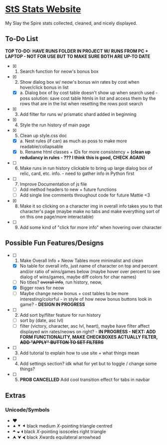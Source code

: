 # [StS Stats Website](https://mhm1117.github.io/sts-stats/)
My Slay the Spire stats collected, cleaned, and nicely displayed.


## To-Do List

**TOP TO-DO: HAVE RUNS FOLDER IN PROJECT W/ RUNS FROM PC + LAPTOP - NOT FOR USE BUT TO MAKE SURE BOTH ARE UP-TO DATE**

- [x] 1. Search function for neow's bonus box
- [x] 2. Show dialog box w/ neow's bonus win rates by cost when hover/click bonus in list
  - [x] a. Dialog box of by cost table doesn't show up when search used - poss solution: save cost table
           htmls in list and access them by the rows that are in the list when resetting the rows post search
- [x] 3. Add filter for runs w/ prismatic shard added in beginning
- [x] 4. Style the run history of main page
- [x] 5. Clean up style.css doc
  - [x] a. Nest rules (if can) as much as poss to make more readable/collapsable
  - [x] b. Rename html classes + IDs for more consistency + **(clean up redudancy in rules - ??? I think this is good, CHECK AGAIN)**
- [ ] 6. Make runs in run history clickable to bring up large dialog box of relic, card, etc. info. - need to gather info in Python first
- [ ] 7. Improve Documentation of js file
  - [ ] Add method headers to new + future functions
  - [ ] Add single line comments throughout code for future Mattie <3
- [x] 8. Make it so clicking on a character img in overall info takes you to that character's page (maybe make no tabs and make everything sort of on this one page/more interactable)
- [ ] 9. Add some kind of "click for more info" when hovering over character

## Possible Fun Features/Designs
- [ ] 1. Make Overall Info + Neow Tables more minimalist and clean
  - [x] No table for overall info, just name of character on top and     percent and/or ratio of wins/games below (maybe hover over percent to see dialog of wins/games, maybe diff colors for char names)
  - [ ] No titles? ~~overall info~~, run history, neow, 
  - [x] Bigger rows for neow
  - [ ] Maybe change neow bonus + cost tables to be more interesting/colorful - in style of how neow bonus buttons look in game? - **DESIGN IN PROGRESS**
- [ ] 2. Add sort by/filter feature for run history
  - [ ] sort by (date, asc lvl)
  - [ ] filter (victory, character, asc lvl, heart), maybe have filter affect displayed win rates/neows on right? - **IN PROGRESS - NEXT: ADD FORM FUNCTIONALITY, MAKE CHECKBOXES ACTUALLY FILTER, ~~ADD "APPLY" BUTTON TO SET FILTERS~~**
- [ ] 3. Add tutorial to explain how to use site + what things mean
- [ ] 4. Add settings section? idk what for yet but to toggle / change some things? 
- [ ] 5. **PROB CANCELLED** Add cool transition effect for tabs in navbar


## Extras
### Unicode/Symbols
- ❤
- ⯅ ⯆ ⯇ black medium *X*-pointing triangle centred
- 🞁 🞃 🞀 black *X*-pointing isosceles right triangle
- ⮝ ⮟ ⮜ black *X*wards equilateral arrowhead
